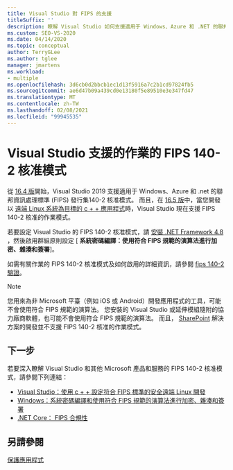 ```yaml
---
title: Visual Studio 對 FIPS 的支援
titleSuffix: ''
description: 瞭解 Visual Studio 如何支援適用于 Windows、Azure 和 .NET 的聯邦資訊處理標準發行前140-2 核准模式。
ms.custom: SEO-VS-2020
ms.date: 04/14/2020
ms.topic: conceptual
author: TerryGLee
ms.author: tglee
manager: jmartens
ms.workload:
- multiple
ms.openlocfilehash: 3d6cb0d2bbcb1ec1d13f5916a7c2b1cd97824fb5
ms.sourcegitcommit: ae6d47b09a439cd0e13180f5e89510e3e347fd47
ms.translationtype: MT
ms.contentlocale: zh-TW
ms.lasthandoff: 02/08/2021
ms.locfileid: "99945535"
---
```

# <a name="visual-studio-support-for-the-fips-140-2-approved-mode-of-operation"></a>Visual Studio 支援的作業的 FIPS 140-2 核准模式

從 [16.4 版](/visualstudio/releases/2019/release-notes-v16.4/)開始，Visual Studio 2019 支援適用于 Windows、Azure 和 .net 的聯邦資訊處理標準 (FIPS) 發行集140-2 核准模式。 而且，在 [16.5 版](/visualstudio/releases/2019/release-notes-archive-v16.5)中，當您開發以 [遠端 Linux 系統為目標的 c + + 應用程式](/cpp/linux/set-up-fips-compliant-secure-remote-linux-development/)時，Visual Studio 現在支援 FIPS 140-2 核准的作業模式。

若要設定 Visual Studio 的 FIPS 140-2 核准模式，請 [安裝 .NET Framework 4.8](https://dotnet.microsoft.com/download/dotnet-framework/net48) ，然後啟用群組原則設定 [ **系統密碼編譯：使用符合 FIPS 規範的演算法進行加密、雜湊和簽署**]。

如需有關作業的 FIPS 140-2 核准模式及如何啟用的詳細資訊，請參閱 [fips 140-2 驗證](/windows/security/threat-protection/fips-140-validation/)。

> [!NOTE]
> 您用來為非 Microsoft 平臺（例如 iOS 或 Android）開發應用程式的工具，可能不會使用符合 FIPS 規範的演算法。 您安裝的 Visual Studio 或延伸模組隨附的協力廠商軟體，也可能不會使用符合 FIPS 規範的演算法。 而且， [SharePoint](/sharepoint/security-for-sharepoint-server/federal-information-processing-standard-security-standards/) 解決方案的開發並不支援 FIPS 140-2 核准的作業模式。

## <a name="next-steps"></a>下一步

若要深入瞭解 Visual Studio 和其他 Microsoft 產品和服務的 FIPS 140-2 核准模式，請參閱下列連結：

- [Visual Studio：使用 c + + 設定符合 FIPS 標準的安全遠端 Linux 開發](/cpp/linux/set-up-fips-compliant-secure-remote-linux-development/)
- [Windows：系統密碼編譯和使用符合 FIPS 規範的演算法進行加密、雜湊和簽署](/windows/security/threat-protection/security-policy-settings/system-cryptography-use-fips-compliant-algorithms-for-encryption-hashing-and-signing)
- [.NET Core： FIPS 合規性](/dotnet/standard/security/fips-compliance/)

## <a name="see-also"></a>另請參閱

[保護應用程式](securing-applications.md)